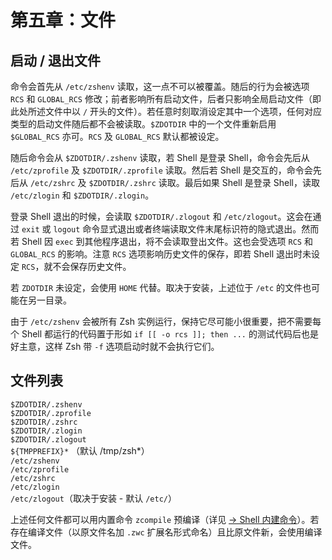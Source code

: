 # 第五章：文件

## 启动 / 退出文件

命令会首先从 `/etc/zshenv` 读取，这一点不可以被覆盖。随后的行为会被选项 `RCS` 和 `GLOBAL_RCS` 修改；前者影响所有启动文件，后者只影响全局启动文件（即此处所述文件中以 `/` 开头的文件）。若任意时刻取消设定其中一个选项，任何对应类型的启动文件随后都不会被读取。`$ZDOTDIR` 中的一个文件重新启用 `$GLOBAL_RCS` 亦可。`RCS` 及 `GLOBAL_RCS` 默认都被设定。

随后命令会从 `$ZDOTDIR/.zshenv` 读取，若 Shell 是登录 Shell，命令会先后从 `/etc/zprofile` 及 `$ZDOTDIR/.zprofile` 读取。然后若 Shell 是交互的，命令会先后从 `/etc/zshrc` 及 `$ZDOTDIR/.zshrc` 读取。最后如果 Shell 是登录 Shell，读取 `/etc/zlogin` 和 `$ZDOTDIR/.zlogin`。

登录 Shell 退出的时候，会读取 `$ZDOTDIR/.zlogout` 和 `/etc/zlogout`。这会在通过 `exit` 或 `logout` 命令显式退出或者终端读取文件末尾标识符的隐式退出。然而若 Shell 因 `exec` 到其他程序退出，将不会读取登出文件。这也会受选项 `RCS` 和 `GLOBAL_RCS` 的影响。注意 `RCS` 选项影响历史文件的保存，即若 Shell 退出时未设定 `RCS`，就不会保存历史文件。

若 `ZDOTDIR` 未设定，会使用 `HOME` 代替。取决于安装，上述位于 `/etc` 的文件也可能在另一目录。

由于 `/etc/zshenv` 会被所有 Zsh 实例运行，保持它尽可能小很重要，把不需要每个 Shell 都运行的代码置于形如 `if [[ -o rcs ]]; then ...` 的测试代码后也是好主意，这样 Zsh 带 `-f` 选项启动时就不会执行它们。

## 文件列表

`$ZDOTDIR/.zshenv`  
`$ZDOTDIR/.zprofile`  
`$ZDOTDIR/.zshrc`  
`$ZDOTDIR/.zlogin`  
`$ZDOTDIR/.zlogout`  
`${TMPPREFIX}*` （默认 /tmp/zsh*）  
`/etc/zshenv`  
`/etc/zprofile`  
`/etc/zshrc`  
`/etc/zlogin`  
`/etc/zlogout`（取决于安装 - 默认 `/etc/`）

上述任何文件都可以用内置命令 `zcompile` 预编译（详见 [-> Shell 内建命令](17-builtins.md)）。若存在编译文件（以原文件名加 `.zwc` 扩展名形式命名）且比原文件新，会使用编译文件。
